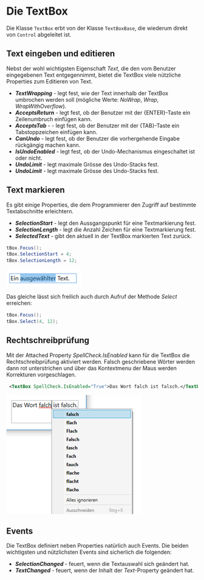 # Die TextBox 

Die Klasse `TextBox` erbt von der Klasse `TextBoxBase`, die wiederum direkt von `Control` abgeleitet ist. 

## Text eingeben und editieren 

Nebst der wohl wichtigsten Eigenschaft _Text_, die den vom Benutzer eingegebenen Text entgegennimmt, bietet die TextBox viele nützliche Properties zum Editieren von Text.  

* **_TextWrapping_** - legt fest, wie der Text innerhalb der TextBox umbrochen werden soll (mögliche Werte: _NoWrap_, _Wrap_, _WrapWithOverflow_).
* **_AcceptsReturn_** - legt fest, ob der Benutzer mit der {ENTER}-Taste ein Zeilenumbruch einfügen kann.
* **_AcceptsTab_** - - legt fest, ob der Benutzer mit der {TAB}-Taste ein Tabstoppzeichen einfügen kann.
* **_CanUndo_** - legt fest, ob der Benutzer die vorhergehende Eingabe rückgängig machen kann.
* **_IsUndoEnabled_** - legt fest, ob der Undo-Mechanismus eingeschaltet ist oder nicht. 
* **_UndoLimit_**  - legt maximale Grösse des Undo-Stacks fest. 
* **_UndoLimit_**  - legt maximale Grösse des Undo-Stacks fest. 

## Text markieren 

Es gibt einige Properties, die dem Programmierer den Zugriff auf bestimmte Textabschnitte erleichtern. 

* **_SelectionStart_** - legt den Aussgangspunkt für eine Textmarkierung fest. 
* **_SelectionLength_** - legt die Anzahl Zeichen für eine Textmarkierung fest. 
* **_SelectedText_** - gibt den aktuell in der TextBox markierten Text zurück.

```csharp
tBox.Focus();
tBox.SelectionStart = 4;
tBox.SelectionLength = 12;
```

![Bild 1](res/01.jpg)

Das gleiche lässt sich freilich auch durch Aufruf der Methode _Select_ erreichen: 

```csharp
tBox.Focus();
tBox.Select(4, 12);
```
## Rechtschreibprüfung

Mit der Attached Property _SpellCheck.IsEnabled_ kann für die TextBox die Rechtschreibprüfung aktiviert werden. Falsch geschriebene Wörter werden dann rot unterstrichen und über das Kontextmenu der Maus werden Korrekturen vorgeschlagen. 

```xml
 <TextBox SpellCheck.IsEnabled="True">Das Wort falch ist falsch.</TextBox>
 ```

![Bild 2](res/02.jpg)

## Events 

Die TextBox definiert neben Properties natürlich auch Events. Die beiden wichtigsten und nützlichsten Events sind sicherlich die folgenden: 

* **_SelectionChanged_** - feuert, wenn die Textauswahl sich geändert hat. 
* **_TextChanged_** - feuert, wenn der Inhalt der _Text_-Property geändert hat.
